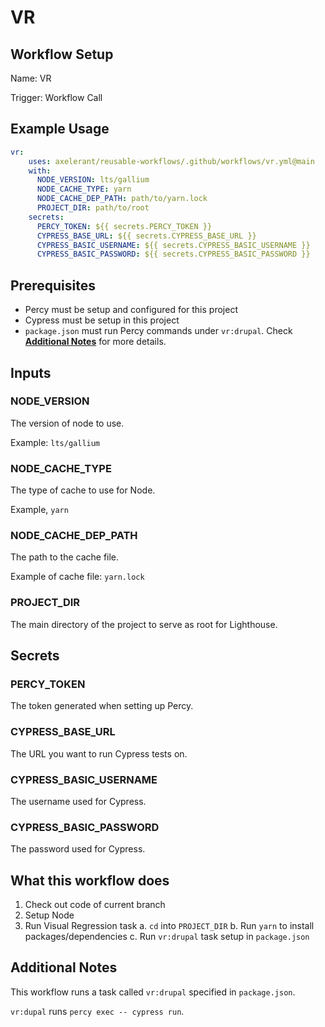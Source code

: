 # VR

## Workflow Setup

Name: VR

Trigger: Workflow Call

## Example Usage

```yaml
vr:
    uses: axelerant/reusable-workflows/.github/workflows/vr.yml@main
    with:
      NODE_VERSION: lts/gallium
      NODE_CACHE_TYPE: yarn
      NODE_CACHE_DEP_PATH: path/to/yarn.lock
      PROJECT_DIR: path/to/root
    secrets:
      PERCY_TOKEN: ${{ secrets.PERCY_TOKEN }}
      CYPRESS_BASE_URL: ${{ secrets.CYPRESS_BASE_URL }}
      CYPRESS_BASIC_USERNAME: ${{ secrets.CYPRESS_BASIC_USERNAME }}
      CYPRESS_BASIC_PASSWORD: ${{ secrets.CYPRESS_BASIC_PASSWORD }}
```

## Prerequisites

- Percy must be setup and configured for this project
- Cypress must be setup in this project
- `package.json` must run Percy commands under `vr:drupal`. Check [**Additional Notes**](/vr/vr#additional-notes) for more details.

## Inputs

### NODE_VERSION

The version of node to use.

Example: `lts/gallium`

### NODE_CACHE_TYPE

The type of cache to use for Node.

Example, `yarn`

### NODE_CACHE_DEP_PATH

The path to the cache file.

Example of cache file: `yarn.lock`

### PROJECT_DIR

The main directory of the project to serve as root for Lighthouse.

## Secrets

### PERCY_TOKEN

The token generated when setting up Percy.

### CYPRESS_BASE_URL

The URL you want to run Cypress tests on.

### CYPRESS_BASIC_USERNAME

The username used for Cypress.

### CYPRESS_BASIC_PASSWORD

The password used for Cypress.


## What this workflow does

1. Check out code of current branch
2. Setup Node
3. Run Visual Regression task
  a. `cd` into `PROJECT_DIR`
  b. Run `yarn` to install packages/dependencies
  c. Run `vr:drupal` task setup in `package.json`

## Additional Notes

This workflow runs a task called `vr:drupal` specified in `package.json`.

`vr:dupal` runs `percy exec -- cypress run`.


